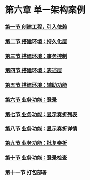 # 第六章 单一架构案例

### [第一节 创建工程，引入依赖](第六章单一架构案例/第一节%20创建工程，引入依赖.md)

### [第二节 搭建环境：持久化层](第六章单一架构案例/第二节%20搭建环境：持久化层.md)

### [第三节 搭建环境：事务控制](第六章单一架构案例/第三节%20搭建环境：事务控制.md)

### [第四节 搭建环境：表述层](第六章单一架构案例/第四节%20搭建环境：表述层.md)

### [第五节 搭建环境：辅助功能](第六章单一架构案例/第五节%20搭建环境：辅助功能.md)

### [第六节 业务功能：登录](第六章单一架构案例/第六节%20业务功能：登录.md)

### [第七节 业务功能：显示奏折列表](第六章单一架构案例/第七节%20业务功能：显示奏折列表.md)

### [第八节 业务功能：显示奏折详情](第六章单一架构案例/第八节%20业务功能：显示奏折详情.md)

### [第九节 业务功能：批复奏折](第六章单一架构案例/第九节%20业务功能：批复奏折.md)

### [第十节 业务功能：登录检查](第六章单一架构案例/第十节%20业务功能：登录检查.md)

### 第十一节 打包部署